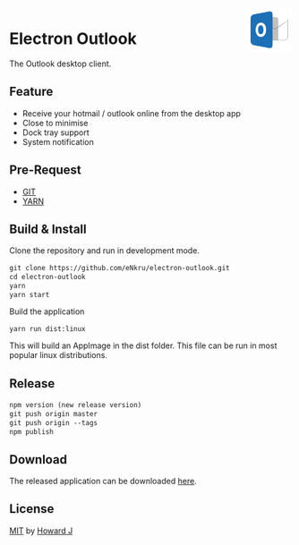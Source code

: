 <img src="build/icons/128x128.png" alt="logo" height="80" align="right" />

# Electron Outlook

The Outlook desktop client.

## Feature
* Receive your hotmail / outlook online from the desktop app
* Close to minimise
* Dock tray support
* System notification

## Pre-Request
* [GIT](https://git-scm.com/)
* [YARN](https://yarnpkg.com/)

## Build & Install
Clone the repository and run in development mode.
```
git clone https://github.com/eNkru/electron-outlook.git
cd electron-outlook
yarn
yarn start
```
Build the application 
```
yarn run dist:linux
```
This will build an AppImage in the dist folder. This file can be run in most popular linux distributions.

## Release
```
npm version (new release version)
git push origin master
git push origin --tags
npm publish
```

## Download
The released application can be downloaded [here](https://github.com/eNkru/electron-outlook/releases).

## License
[MIT](https://github.com/eNkru/electron-xiami/blob/master/LICENSE) by [Howard J](https://enkru.github.io/)